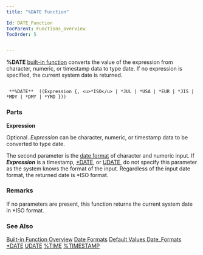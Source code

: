 ```yaml
---
title: "%DATE Function"

Id: DATE_Function
TocParent: Functions_overview
TocOrder: 5


---
```


**%DATE** [built-in function](Functions_overview.html) converts the value of the expression from character, numeric, or timestamp data to type date. If no expression is specified, the current system date is returned. 

```

 **%DATE**  ((Expression {, <u>*ISO</u> | *JUL | *USA | *EUR | *JIS | *MDY | *DMY | *YMD }))
```

### Parts

**Expression** 

Optional. *Expression* can be character, numeric, or timestamp data to be converted to type date. 

The second parameter is the [date format](Date_Formats.html) of character and numeric input. If ***Expression*** is a timestamp, [*DATE](StarDate.html), or [UDATE](UDATE.html), do not specify this parameter as the system knows the format of the input. Regardless of the input date format, the returned date is *ISO format.


### Remarks
If no parameters are present, this function returns the current system date in *ISO format. 

### See Also
[Built-in Function Overview](Functions_overview.html)
[Date Formats](Date_Formats.html)
[Default Values Date_Formats](Default_Values_for_all_Date_Formats.html)
[*DATE](StarDate.html)
[UDATE](UDATE.html)
[%TIME](TIME_Function.html)
[%TIMESTAMP](TIMESTAMP_Function.html) 
